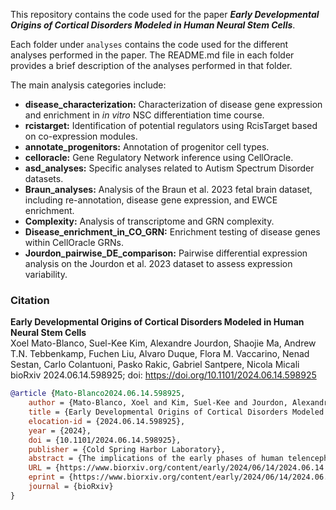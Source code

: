 This repository contains the code used for the paper **_Early Developmental Origins of Cortical Disorders Modeled in Human Neural Stem Cells_**.

Each folder under `analyses` contains the code used for the different analyses performed in the paper. The README.md file in each folder provides a brief description of the analyses performed in that folder.

The main analysis categories include:

* **disease_characterization:** Characterization of disease gene expression and enrichment in _in vitro_ NSC differentiation time course.
* **rcistarget:** Identification of potential regulators using RcisTarget based on co-expression modules.
* **annotate_progenitors:** Annotation of progenitor cell types.
* **celloracle:** Gene Regulatory Network inference using CellOracle.
* **asd_analyses:** Specific analyses related to Autism Spectrum Disorder datasets.
* **Braun_analyses:** Analysis of the Braun et al. 2023 fetal brain dataset, including re-annotation, disease gene expression, and EWCE enrichment.
* **Complexity:** Analysis of transcriptome and GRN complexity.
* **Disease_enrichment_in_CO_GRN:** Enrichment testing of disease genes within CellOracle GRNs.
* **Jourdon_pairwise_DE_comparison:** Pairwise differential expression analysis on the Jourdon et al. 2023 dataset to assess expression variability.

### Citation

**Early Developmental Origins of Cortical Disorders Modeled in Human Neural Stem Cells**  
Xoel Mato-Blanco, Suel-Kee Kim, Alexandre Jourdon, Shaojie Ma, Andrew T.N. Tebbenkamp, Fuchen Liu, Alvaro Duque, Flora M. Vaccarino, Nenad Sestan, Carlo Colantuoni, Pasko Rakic, Gabriel Santpere, Nicola Micali  
bioRxiv 2024.06.14.598925; doi: <https://doi.org/10.1101/2024.06.14.598925>

```bibtex
@article {Mato-Blanco2024.06.14.598925,
    author = {Mato-Blanco, Xoel and Kim, Suel-Kee and Jourdon, Alexandre and Ma, Shaojie and Tebbenkamp, Andrew T.N. and Liu, Fuchen and Duque, Alvaro and Vaccarino, Flora M. and Sestan, Nenad and Colantuoni, Carlo and Rakic, Pasko and Santpere, Gabriel and Micali, Nicola},
    title = {Early Developmental Origins of Cortical Disorders Modeled in Human Neural Stem Cells},
    elocation-id = {2024.06.14.598925},
    year = {2024},
    doi = {10.1101/2024.06.14.598925},
    publisher = {Cold Spring Harbor Laboratory},
    abstract = {The implications of the early phases of human telencephalic development, involving neural stem cells (NSCs), in the etiology of cortical disorders remain elusive. Here, we explored the expression dynamics of cortical and neuropsychiatric disorder-associated genes in datasets generated from human NSCs across telencephalic fate transitions in vitro and in vivo. We identified risk genes expressed in brain organizers and sequential gene regulatory networks across corticogenesis revealing disease-specific critical phases, when NSCs are more vulnerable to gene dysfunctions, and converging signaling across multiple diseases. Moreover, we simulated the impact of risk transcription factor (TF) depletions on different neural cell types spanning the developing human neocortex and observed a spatiotemporal-dependent effect for each perturbation. Finally, single-cell transcriptomics of newly generated autism-affected patient-derived NSCs in vitro revealed recurrent alterations of TFs orchestrating brain patterning and NSC lineage commitment. This work opens new perspectives to explore human brain dysfunctions at the early phases of development.One-sentence summary The temporal analysis of gene regulatory networks in human neural stem cells reveals multiple early critical phases associated with cortical disorders and neuropsychiatric traits.},
    URL = {https://www.biorxiv.org/content/early/2024/06/14/2024.06.14.598925},
    eprint = {https://www.biorxiv.org/content/early/2024/06/14/2024.06.14.598925.full.pdf},
    journal = {bioRxiv}
}
```
